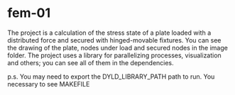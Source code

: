 # fem-01

The project is a calculation of the stress state of a plate loaded with a distributed force and secured with hinged-movable fixtures. You can see the drawing of the plate, nodes under load and secured nodes in the image folder. The project uses a library for parallelizing processes, visualization and others; you can see all of them in the dependencies.

p.s. You may need to export the DYLD_LIBRARY_PATH path to run. You necessary to see MAKEFILE